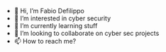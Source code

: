 - 👋 Hi, I’m Fabio Defilippo
- 👀 I’m interested in cyber security
- 🌱 I’m currently learning stuff
- 💞️ I’m looking to collaborate on cyber sec projects
- 📫 How to reach me?

<!---
FabioDefilippo/FabioDefilippo is a ✨ special ✨ repository because its `README.md` (this file) appears on your GitHub profile.
You can click the Preview link to take a look at your changes.
--->
